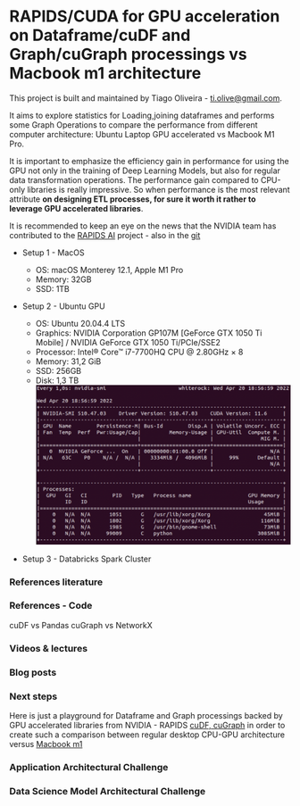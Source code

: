 # RAPIDS/CUDA for GPU acceleration on Dataframe/cuDF and Graph/cuGraph processings vs Macbook m1 architecture

This project is built and maintained by Tiago Oliveira - [ti.olive@gmail.com](https://www.linkedin.com/in/tiagoliveira/).


It aims to explore statistics for Loading,joining dataframes and performs some Graph Operations to compare the performance from different computer architecture: Ubuntu Laptop GPU accelerated vs Macbook M1 Pro. 


It is important to emphasize the efficiency gain in performance for using the GPU not only in the training of Deep Learning Models, but also for regular data transformation operations. The performance gain compared to CPU-only libraries is really impressive. So when performance is the most relevant attribute **on designing ETL processes, for sure it worth it rather to leverage GPU accelerated libraries**.


It is recommended to keep an eye on the news that the NVIDIA team has contributed to the [RAPIDS AI](https://rapids.ai/) project - also in the [git](https://github.com/rapidsai/)


* Setup 1 - MacOS
  * OS: macOS Monterey 12.1, Apple M1 Pro
  * Memory: 32GB
  * SSD: 1TB


* Setup 2 - Ubuntu GPU
  * OS: Ubuntu 20.04.4 LTS
  * Graphics: NVIDIA Corporation GP107M [GeForce GTX 1050 Ti Mobile] / NVIDIA GeForce GTX 1050 Ti/PCIe/SSE2
  * Processor: Intel® Core™ i7-7700HQ CPU @ 2.80GHz × 8
  * Memory: 31,2 GiB
  * SSD: 256GB
  * Disk: 1,3 TB
![Ubuntu NVIDIA GPU card statistics](NVIDIA-Corporation-GP107M-GeForceGTX1050TiMobile.png)

* Setup 3 - Databricks Spark Cluster


### References literature


### References - Code

cuDF vs Pandas
cuGraph vs NetworkX

### Videos & lectures

### Blog posts

### Next steps
Here is just a playground for Dataframe and Graph processings backed by GPU accelerated libraries from NVIDIA - RAPIDS [cuDF, cuGraph](https://github.com/rapidsai/) in order to create such a comparison between regular desktop CPU-GPU architecture versus [Macbook m1](https://www.theverge.com/2021/10/26/22746371/macbook-pro-m1-max-apple-gpu-performance-nvidia-amd) 

### Application Architectural Challenge

### Data Science Model Architectural Challenge
